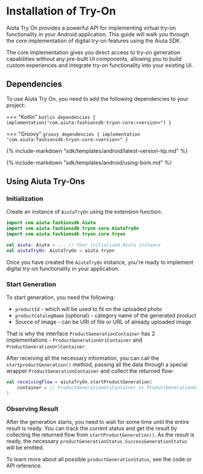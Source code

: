 # Installation of Try-On

Aiuta Try On provides a powerful API for implementing virtual try-on functionality in your Android application. This guide will walk you through the core implementation of digital try-on features using the Aiuta SDK.

The core implementation gives you direct access to try-on generation capabilities without any pre-built UI components, allowing you to build custom experiences and integrate try-on functionality into your existing UI.


## Dependencies

To use Aiuta Try On, you need to add the following dependencies to your project:

=== "Kotlin"
    ```kotlin
    dependencies {
        implementation("com.aiuta:fashionsdk-tryon-core:<version>")
    }
    ```

=== "Groovy"
    ```groovy
    dependencies {
        implementation "com.aiuta:fashionsdk-tryon-core:<version>"
    }
    ```

{% include-markdown "sdk/templates/android/latest-version-tip.md" %}

{% include-markdown "sdk/templates/android/using-bom.md" %}

## Using Aiuta Try-Ons


### Initialization

Create an instance of `AiutaTryOn` using the extension function:

```kotlin
import com.aiuta.fashionsdk.Aiuta
import com.aiuta.fashionsdk.tryon.core.AiutaTryOn
import com.aiuta.fashionsdk.tryon.core.tryon

val aiuta: Aiuta = ... // Your initialized Aiuta instance
val aiutaTryOn: AiutaTryOn = aiuta.tryon
```

Once you have created the `AiutaTryOn` instance, you're ready to implement digital try-on functionality in your application.



### Start Generation

To start generation, you need the following:

* `productId` - which will be used to fit on the uploaded photo
* `productCatalogName` (optional) - category name of the generated product
* Source of image - can be URI of file or URL of already uploaded image

That is why the interface `ProductGenerationContainer` has 2 implementations - `ProductGenerationUriContainer` and `ProductGenerationUrlContainer`.

After receiving all the necessary information, you can call the `startproductGeneration()` method, passing all the data through a special wrapper `ProductGenerationContainer` and collect the returned flow:

```kotlin
val receivingFlow = aiutaTryOn.startProductGeneration(
    container = // ProductGenerationUriContainer or ProductGenerationUrlContainer
)
```


### Observing Result

After the generation starts, you need to wait for some time until the entire result is ready. You can track the current status and get the result by collecting the returned flow from `startProductGeneration()`. As the result is ready, the necessary `productGenerationStatus.SuccessGenerationStatus` will be emitted.

To learn more about all possible `productGenerationStatus`, see the code or API reference.

